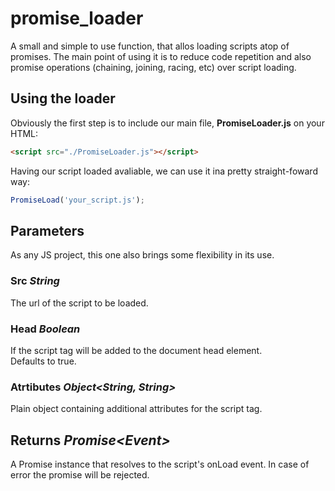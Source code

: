 # promise_loader

A small and simple to use function, that allos loading scripts atop of promises.
The main point of using it is to reduce code repetition and also promise operations (chaining, joining, racing, etc) over script loading.

## Using the loader

Obviously the first step is to include our main file, **PromiseLoader.js** on your HTML:

```html
<script src="./PromiseLoader.js"></script>
```

Having our script loaded avaliable, we can use it ina pretty straight-foward way:

```js
PromiseLoad('your_script.js');
```

## **Parameters**

As any JS project, this one also brings some flexibility in its use.

### **Src** *String*
The url of the script to be loaded.

### **Head** *Boolean*
If the script tag will be added to the document head element.  
Defaults to true.

### **Atrtibutes** *Object&lt;String, String&gt;*
Plain object containing additional attributes for the script tag.

## **Returns** *Promise&lt;Event&gt;*

A Promise instance that resolves to the script's onLoad event. In case of error the promise will be rejected.